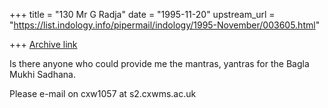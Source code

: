 +++
title = "130 Mr G Radja"
date = "1995-11-20"
upstream_url = "https://list.indology.info/pipermail/indology/1995-November/003605.html"

+++
[Archive link](https://list.indology.info/pipermail/indology/1995-November/003605.html)

Is there anyone who could provide me the mantras, yantras for the Bagla 
Mukhi Sadhana. 

Please e-mail on cxw1057 at s2.cxwms.ac.uk 






